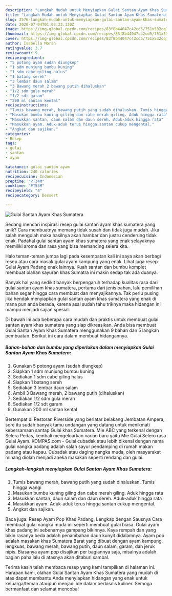 ```yaml
---
description: "Langkah Mudah untuk Menyiapkan Gulai Santan Ayam Khas Sumatera Anti Gagal"
title: "Langkah Mudah untuk Menyiapkan Gulai Santan Ayam Khas Sumatera Anti Gagal"
slug: 2576-langkah-mudah-untuk-menyiapkan-gulai-santan-ayam-khas-sumatera-anti-gagal
date: 2020-07-04T01:03:23.130Z
image: https://img-global.cpcdn.com/recipes/83f8b44047c42cd5/751x532cq70/gulai-santan-ayam-khas-sumatera-foto-resep-utama.jpg
thumbnail: https://img-global.cpcdn.com/recipes/83f8b44047c42cd5/751x532cq70/gulai-santan-ayam-khas-sumatera-foto-resep-utama.jpg
cover: https://img-global.cpcdn.com/recipes/83f8b44047c42cd5/751x532cq70/gulai-santan-ayam-khas-sumatera-foto-resep-utama.jpg
author: Isabella Moran
ratingvalue: 3.7
reviewcount: 9
recipeingredient:
- "5 potong ayam sudah diungkep"
- "1 sdm munjung bumbu kuning"
- "1 sdm cabe giling halus"
- "1 batang sereh"
- "3 lembar daun salam"
- "3 Bawang merah 2 bawang putih dihaluskan"
- "1/2 sdm gula merah"
- "1/2 sdt garam"
- "200 ml santan kental"
recipeinstructions:
- "Tumis bawang merah, bawang putih yang sudah dihaluskan. Tumis hingga wangi"
- "Masukan bumbu kuning giling dan cabe merah giling. Aduk hingga rata"
- "Masukkan santan, daun salam dan daun sereh. Aduk-aduk hingga rata"
- "Masukkan ayam. Aduk-aduk terus hingga santan cukup mengental."
- "Angkat dan sajikan."
categories:
- Resep
tags:
- gulai
- santan
- ayam

katakunci: gulai santan ayam 
nutrition: 240 calories
recipecuisine: Indonesian
preptime: "PT34M"
cooktime: "PT53M"
recipeyield: "4"
recipecategory: Dessert

---
```



![Gulai Santan Ayam Khas Sumatera](https://img-global.cpcdn.com/recipes/83f8b44047c42cd5/751x532cq70/gulai-santan-ayam-khas-sumatera-foto-resep-utama.jpg)

Sedang mencari inspirasi resep gulai santan ayam khas sumatera yang unik? Cara membuatnya memang tidak susah dan tidak juga mudah. Jika salah mengolah maka hasilnya akan hambar dan justru cenderung tidak enak. Padahal gulai santan ayam khas sumatera yang enak selayaknya memiliki aroma dan rasa yang bisa memancing selera kita.

Halo teman-teman jumpa lagi pada kesempatan kali ini saya akan berbagi resep atau cara masak gulai ayam kampung yang enak. Lihat juga resep Gulai Ayam Padang enak lainnya. Kuah santan dan bumbu komplet membuat olahan sayuran khas Sumatra ini makin sedap tak ada duanya.

Banyak hal yang sedikit banyak berpengaruh terhadap kualitas rasa dari gulai santan ayam khas sumatera, pertama dari jenis bahan, lalu pemilihan bahan segar hingga cara membuat dan menyajikannya. Tak perlu pusing jika hendak menyiapkan gulai santan ayam khas sumatera yang enak di mana pun anda berada, karena asal sudah tahu triknya maka hidangan ini mampu menjadi sajian spesial.


Di bawah ini ada beberapa cara mudah dan praktis untuk membuat gulai santan ayam khas sumatera yang siap dikreasikan. Anda bisa membuat Gulai Santan Ayam Khas Sumatera menggunakan 9 bahan dan 5 langkah pembuatan. Berikut ini cara dalam membuat hidangannya.

<!--inarticleads1-->

##### Bahan-bahan dan bumbu yang diperlukan dalam menyiapkan Gulai Santan Ayam Khas Sumatera:

1. Gunakan 5 potong ayam (sudah diungkep)
1. Siapkan 1 sdm munjung bumbu kuning
1. Sediakan 1 sdm cabe giling halus
1. Siapkan 1 batang sereh
1. Sediakan 3 lembar daun salam
1. Ambil 3 Bawang merah, 2 bawang putih (dihaluskan)
1. Sediakan 1/2 sdm gula merah
1. Sediakan 1/2 sdt garam
1. Gunakan 200 ml santan kental


Bertempat di Restoran Riverside yang berlatar belakang Jembatan Ampera, sore itu sudah banyak tamu undangan yang datang untuk menikmati kebersamaan santap Gulai khas Sumatera. Mie ABC yang terkenal dengan Selera Pedas, kembali mengeluarkan varian baru yaitu Mie Gulai Selero rasa Gulai Ayam. KOMPAS.com - Gulai cubadak atau lebih dikenal dengan nama gulai nangka padang adalah salah sayur pendamping di rumah makan padang atau kapau. Cubadak atau daging nangka muda, oleh masyarakat minang diolah menjadi aneka masakan seperti rendang dan gulai. 

<!--inarticleads2-->

##### Langkah-langkah menyiapkan Gulai Santan Ayam Khas Sumatera:

1. Tumis bawang merah, bawang putih yang sudah dihaluskan. Tumis hingga wangi
1. Masukan bumbu kuning giling dan cabe merah giling. Aduk hingga rata
1. Masukkan santan, daun salam dan daun sereh. Aduk-aduk hingga rata
1. Masukkan ayam. Aduk-aduk terus hingga santan cukup mengental.
1. Angkat dan sajikan.


Baca juga: Resep Ayam Pop Khas Padang, Lengkap dengan Sausnya Cara membuat gulai nangka muda ini seperti membuat gulai biasa. Gulai ayam khas padang ini sebenarnya gampang bikinnya. Kaya rempah dan yang bikin rasanya beda adalah penambahan daun kunyit didalamnya. Ayam pop adalah masakan khas Sumatera Barat yang dibuat dengan ayam kampung, lengkuas, bawang merah, bawang putih, daun salam, garam, dan jeruk nipis. Biasanya ayam pop disajikan per bagiannya saja, misalnya adalah bagian paha lalu di atasnya akan ditaburi sambal. 

Terima kasih telah membaca resep yang kami tampilkan di halaman ini. Harapan kami, olahan Gulai Santan Ayam Khas Sumatera yang mudah di atas dapat membantu Anda menyiapkan hidangan yang enak untuk keluarga/teman ataupun menjadi ide dalam berbisnis kuliner. Semoga bermanfaat dan selamat mencoba!
